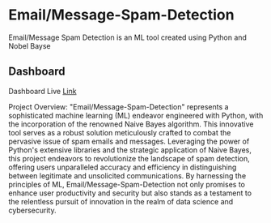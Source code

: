 # Email/Message-Spam-Detection
Email/Message Spam Detection is an ML tool created using Python and Nobel Bayse

## Dashboard
Dashboard Live [Link](https://email-message-spam-detection.onrender.com/)


Project Overview: "Email/Message-Spam-Detection" represents a sophisticated machine learning (ML) endeavor engineered with Python, with the incorporation of the renowned Naive Bayes algorithm. This innovative tool serves as a robust solution meticulously crafted to combat the pervasive issue of spam emails and messages. Leveraging the power of Python's extensive libraries and the strategic application of Naive Bayes, this project endeavors to revolutionize the landscape of spam detection, offering users unparalleled accuracy and efficiency in distinguishing between legitimate and unsolicited communications. By harnessing the principles of ML, Email/Message-Spam-Detection not only promises to enhance user productivity and security but also stands as a testament to the relentless pursuit of innovation in the realm of data science and cybersecurity.
